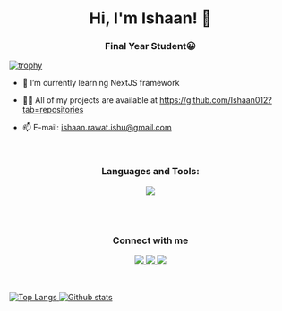 <h1 align="center"> Hi, I'm Ishaan! 👋</h1>

<h3 align ="center">Final Year Student😀</h3>

[![trophy](https://github-profile-trophy.vercel.app/?username=ishaan012)](https://github.com/ryo-ma/github-profile-trophy)

 - 🔭 I’m currently learning NextJS framework 

 - 👨‍💻 All of my projects are available at https://github.com/Ishaan012?tab=repositories

 - 📫 E-mail: ishaan.rawat.ishu@gmail.com


<br>
<h3 align="center">Languages and Tools:</h3>
<p align="center">
<a href="https://skillicons.dev">
    <img src="https://skillicons.dev/icons?i=cpp,js,py,react,nextjs,nodejs,express,mongodb,mysql,django,bootstrap,tailwind" />
</a>
</p>

<br>
<br>

<h3 align="center">Connect with me</h3>
<p align="center">
<a href="https://www.linkedin.com/in/ishaan-rawat-b51b13230/" target="blank"><img src="https://skillicons.dev/icons?i=linkedin" </a>
<a href="https://www.instagram.com/_ishaanrawat?igsh=c2ZmNHQzMHp6OW4y" target="blank"><img src="https://skillicons.dev/icons?i=instagram" </a>
<a href="https://twitter.com/Ishaan_rawat12" target="blank"><img src="https://skillicons.dev/icons?i=twitter" </a>
</p>

<br><br>
![Top Langs](https://github-readme-stats.vercel.app/api/top-langs/?username=ishaan012&theme=tokyonight)
![Github stats](https://github-readme-stats.vercel.app/api?username=ishaan012&show_icons=true&theme=tokyonight)

